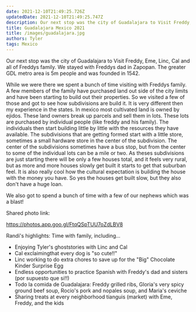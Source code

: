 ```yaml
---
date: 2021-12-10T21:49:25.726Z 
updatedDate: 2021-12-10T21:49:25.747Z
description: Our next stop was the city of Guadalajara to Visit Freddy, Eme, Linc, Cal and all of Freddys family. We stayed with Freddys dad in Zapopan. The greater GDL metro area is 5m people and was founded in 1542.
title: Guadalajara Mexico 2021
title: /images/guadalajara.jpg
authors: Tyler
tags: Mexico
---
```

Our next stop was the city of Guadalajara to Visit Freddy, Eme, Linc, Cal and all of Freddys family. We stayed with Freddys dad in Zapopan. The greater GDL metro area is 5m people and was founded in 1542.

While we were there we spent a bunch of time visiting with Freddys family. A few members of the family have purchased land out side of the city limits and have been starting to build out their properties. So we visited a few of those and got to see how subdivisions are build it. It is very different then my experience in the states. In mexico most cultivated land is owned by ejidos. These land owners break up parcels and sell them in lots. These lots are purchased by individual people (like freddy and his family). The individuals then start building little by little with the resources they have available. The subdivisions that are getting formed start with a little store, sometimes a small hardware store in the center of the subdivision. The center of the subdivisions sometimes have a bus stop, but from the center to some of the individual lots can be a mile or two. As theses subdivisions are just starting there will be only a few houses total, and it feels very rural, but as more and more houses slowly get built it starts to get that suburban feel. It is also really cool how the cultural expectation is building the house with the money you have. So yes the houses get built slow, but they also don't have a huge loan.

We also got to spend a bunch of time with a few of our nephews which was a blast!

Shared photo link:

[](https://photos.app.goo.gl/FtqQSpTUU7oZdLBV8)<https://photos.app.goo.gl/FtqQSpTUU7oZdLBV8>

Randi's highlights: Time with family, including...

* Enjoying Tyler's ghoststories with Linc and Cal
* Cal exclaimingthat every dog is "so cute!!"
* Linc working to do extra chores to save up for the "Big" Chocolate Kinder Surprise Egg
* Endless opportunities to practice Spanish with Freddy's dad and sisters (por supuesto que si!!)
* Todo la comida de Guadalajara: Freddy grilled ribs, Gloria's very spicy ground beef soup, Rocio's pork and nopales soup, and Maria's ceviche
* Sharing treats at every neighborhood tianguis (market) with Eme, Freddy, and the kids